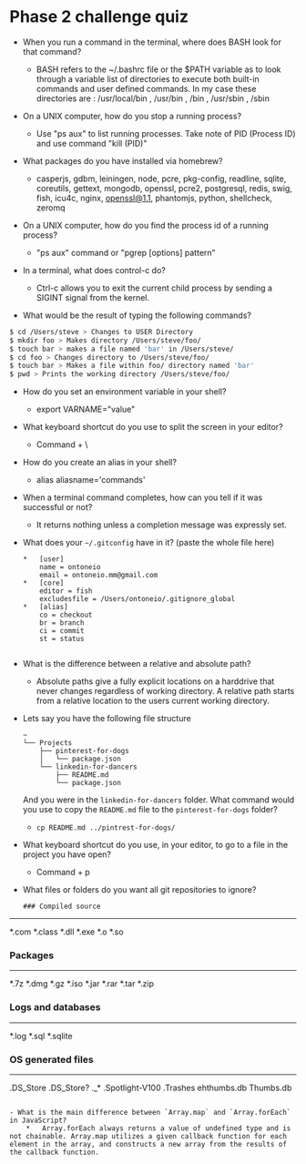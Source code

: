 # Phase 2 challenge quiz


- When you run a command in the terminal, where does BASH look for that command?
    *   BASH refers to the ~/.bashrc file or the $PATH variable as to look through a variable list of directories to execute both built-in commands and user defined commands. In my case these directories are : /usr/local/bin , /usr/bin , /bin , /usr/sbin , /sbin

- On a UNIX computer, how do you stop a running process?
    *   Use "ps aux" to list running processes. Take note of PID (Process ID) and use command "kill (PID)"

- What packages do you have installed via homebrew?
    *   casperjs, gdbm,	leiningen, node, pcre, pkg-config,	readline, sqlite, coreutils, gettext, mongodb, openssl,	pcre2, postgresql, redis, swig, fish, icu4c, nginx,	openssl@1.1, phantomjs,	python,	shellcheck,	zeromq

- On a UNIX computer, how do you find the process id of a running process?
    *   "ps aux" command or "pgrep [options] pattern"

- In a terminal, what does control-c do?
    *   Ctrl-c allows you to exit the current child process by sending a SIGINT signal from the kernel.

- What would be the result of typing the following commands?
```sh
$ cd /Users/steve > Changes to USER Directory
$ mkdir foo > Makes directory /Users/steve/foo/
$ touch bar > makes a file named 'bar' in /Users/steve/
$ cd foo > Changes directory to /Users/steve/foo/
$ touch bar > Makes a file within foo/ directory named 'bar'
$ pwd > Prints the working directory /Users/steve/foo/
```
- How do you set an environment variable in your shell?
    * export VARNAME="value"

- What keyboard shortcut do you use to split the screen in 
your editor?
    *   Command + \

- How do you create an alias in your shell?
    *   alias aliasname='commands'

- When a terminal command completes, how can you tell if it was successful or not?
    *   It returns nothing unless a completion message was expressly set.

- What does your `~/.gitconfig` have in it? (paste the whole file here)
    ```
    *   [user]
        name = ontoneio
        email = ontoneio.mm@gmail.com
    *   [core]
        editor = fish
        excludesfile = /Users/ontoneio/.gitignore_global
    *   [alias]
        co = checkout
        br = branch
        ci = commit
        st = status
        
    ```

- What is the difference between a relative and absolute path?
    *   Absolute paths give a fully explicit locations on a harddrive that never changes regardless of working directory. A relative path starts from a relative location to the users current working directory.

- Lets say you have the following file structure

  ```
  ~
  └── Projects
      ├── pinterest-for-dogs
      │   └── package.json
      └── linkedin-for-dancers
          ├── README.md
          └── package.json
  ```

  And you were in the `linkedin-for-dancers` folder. What command would you use to copy the `README.md` file to the `pinterest-for-dogs` folder?

    * ``` cp README.md ../pintrest-for-dogs/ ```

- What keyboard shortcut do you use, in your editor, to go to a file in the project you have open?
    *   Command + p

- What files or folders do you want all git repositories to ignore?
    ```
    ### Compiled source 
-----    
*.com
*.class
*.dll
*.exe
*.o
*.so

### Packages 
------
*.7z
*.dmg
*.gz
*.iso
*.jar
*.rar
*.tar
*.zip

### Logs and databases 
-----
*.log
*.sql
*.sqlite

### OS generated files
-----
.DS_Store
.DS_Store?
._*
.Spotlight-V100
.Trashes
ehthumbs.db
Thumbs.db
```

- What is the main difference between `Array.map` and `Array.forEach` in JavaScript?
    *   Array.forEach always returns a value of undefined type and is not chainable. Array.map utilizes a given callback function for each element in the array, and constructs a new array from the results of the callback function.
    
